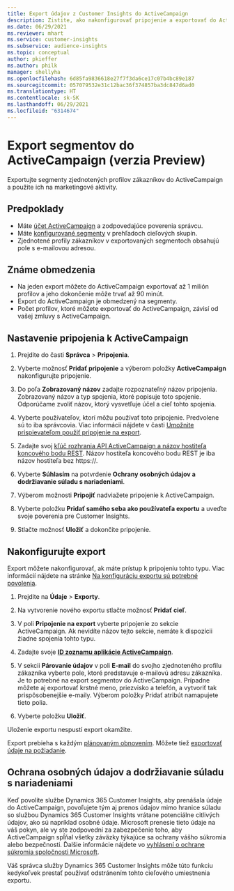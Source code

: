 ```yaml
---
title: Export údajov z Customer Insights do ActiveCampaign
description: Zistite, ako nakonfigurovať pripojenie a exportovať do ActiveCampaign.
ms.date: 06/29/2021
ms.reviewer: mhart
ms.service: customer-insights
ms.subservice: audience-insights
ms.topic: conceptual
author: pkieffer
ms.author: philk
manager: shellyha
ms.openlocfilehash: 6d85fa9836618e27f7f3da6ce17c07b4bc89e187
ms.sourcegitcommit: 057079532e31c12bac36f374857ba3dc847d6ad0
ms.translationtype: HT
ms.contentlocale: sk-SK
ms.lasthandoff: 06/29/2021
ms.locfileid: "6314674"
---
```

# <a name="export-segments-to-activecampaign-preview"></a>Export segmentov do ActiveCampaign (verzia Preview)

Exportujte segmenty zjednotených profilov zákazníkov do ActiveCampaign a použite ich na marketingové aktivity.

## <a name="prerequisites"></a>Predpoklady

-   Máte [účet ActiveCampaign](https://www.activecampaign.com/) a zodpovedajúce poverenia správcu.
-   Máte [konfigurované segmenty](segments.md) v prehľadoch cieľových skupín.
-   Zjednotené profily zákazníkov v exportovaných segmentoch obsahujú pole s e-mailovou adresou.

## <a name="known-limitations"></a>Známe obmedzenia

- Na jeden export môžete do ActiveCampaign exportovať až 1 milión profilov a jeho dokončenie môže trvať až 90 minút.
- Export do ActiveCampaign je obmedzený na segmenty.
- Počet profilov, ktoré môžete exportovať do ActiveCampaign, závisí od vašej zmluvy s ActiveCampaign.

## <a name="set-up-connection-to-activecampaign"></a>Nastavenie pripojenia k ActiveCampaign

1. Prejdite do časti **Správca** > **Pripojenia**.

1. Vyberte možnosť **Pridať pripojenie** a výberom položky **ActiveCampaign** nakonfigurujte pripojenie.

1. Do poľa **Zobrazovaný názov** zadajte rozpoznateľný názov pripojenia. Zobrazovaný názov a typ spojenia, ktoré popisuje toto spojenie. Odporúčame zvoliť názov, ktorý vysvetľuje účel a cieľ tohto spojenia.

1. Vyberte používateľov, ktorí môžu používať toto pripojenie. Predvolene sú to iba správcovia. Viac informácií nájdete v časti [Umožnite prispievateľom použiť pripojenie na export](connections.md#allow-contributors-to-use-a-connection-for-exports).

1. Zadajte svoj [kľúč rozhrania API ActiveCampaign a názov hostiteľa koncového bodu REST](https://help.activecampaign.com/hc/articles/207317590-Getting-started-with-the-API#how-to-obtain-your-activecampaign-api-url-and-key). Názov hostiteľa koncového bodu REST je iba názov hostiteľa bez https://. 

1. Vyberte **Súhlasím** na potvrdenie **Ochrany osobných údajov a dodržiavanie súladu s nariadeniami**.

1. Výberom možnosti **Pripojiť** nadviažete pripojenie k ActiveCampaign.

1. Vyberte položku **Pridať samého seba ako používateľa exportu** a uveďte svoje poverenia pre Customer Insights.

1. Stlačte možnosť **Uložiť** a dokončite pripojenie.

## <a name="configure-an-export"></a>Nakonfigurujte export

Export môžete nakonfigurovať, ak máte prístup k pripojeniu tohto typu. Viac informácií nájdete na stránke [Na konfiguráciu exportu sú potrebné povolenia](export-destinations.md#set-up-a-new-export).

1. Prejdite na **Údaje** > **Exporty**.

1. Na vytvorenie nového exportu stlačte možnosť **Pridať cieľ**.

1. V poli **Pripojenie na export** vyberte pripojenie zo sekcie ActiveCampaign. Ak nevidíte názov tejto sekcie, nemáte k dispozícii žiadne spojenia tohto typu.

1. Zadajte svoje [**ID zoznamu aplikácie ActiveCampaign**](https://help.activecampaign.com/hc/articles/360000030559-How-to-create-a-list-in-ActiveCampaign).    

3. V sekcii **Párovanie údajov** v poli **E-mail** do svojho zjednoteného profilu zákazníka vyberte pole, ktoré predstavuje e-mailovú adresu zákazníka. Je to potrebné na export segmentov do ActiveCampaign. Prípadne môžete aj exportovať krstné meno, priezvisko a telefón, a vytvoriť tak prispôsobenejšie e-maily. Výberom položky Pridať atribút namapujete tieto polia.

1. Vyberte položku **Uložiť**.

Uloženie exportu nespustí export okamžite.

Export prebieha s každým [plánovaným obnovením](system.md#schedule-tab). Môžete tiež [exportovať údaje na požiadanie](export-destinations.md#run-exports-on-demand). 


## <a name="data-privacy-and-compliance"></a>Ochrana osobných údajov a dodržiavanie súladu s nariadeniami

Keď povolíte službe Dynamics 365 Customer Insights, aby prenášala údaje do ActiveCampaign, povoľujete tým aj prenos údajov mimo hranice súladu so službou Dynamics 365 Customer Insights vrátane potenciálne citlivých údajov, ako sú napríklad osobné údaje. Microsoft prenesie tieto údaje na váš pokyn, ale vy ste zodpovední za zabezpečenie toho, aby ActiveCampaign spĺňal všetky záväzky týkajúce sa ochrany vášho súkromia alebo bezpečnosti. Ďalšie informácie nájdete vo [vyhlásení o ochrane súkromia spoločnosti Microsoft](https://go.microsoft.com/fwlink/?linkid=396732).

Váš správca služby Dynamics 365 Customer Insights môže túto funkciu kedykoľvek prestať používať odstránením tohto cieľového umiestnenia exportu.
